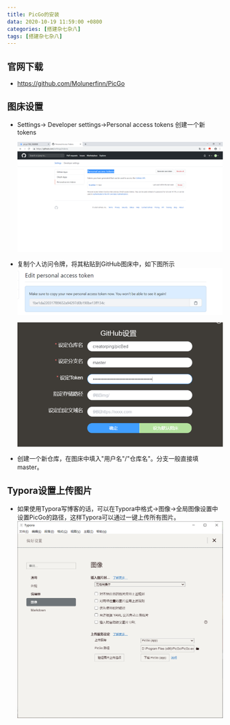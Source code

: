 ```yaml
---
title: PicGo的安装
data: 2020-10-19 11:59:00 +0800
categories: [搭建杂七杂八]
tags: [搭建杂七杂八]
---
```


## 官网下载
+ https://github.com/Molunerfinn/PicGo
## 图床设置
+ Settings-> Developer settings->Personal access tokens 创建一个新tokens

  ![image-20201019114747092](https://raw.githubusercontent.com/creatorping/picBed/master/image-20201019114747092.png)

+ 复制个人访问令牌，将其粘贴到GitHub图床中，如下图所示![image-20201019115004904](https://raw.githubusercontent.com/creatorping/picBed/master/image-20201019115004904.png)

  ![image-20201019115028231](https://raw.githubusercontent.com/creatorping/picBed/master/image-20201019115028231.png)

+ 创建一个新仓库，在图床中填入"用户名"/"仓库名"。分支一般直接填master。

## Typora设置上传图片
+ 如果使用Typora写博客的话，可以在Typora中格式->图像->全局图像设置中设置PicGo的路径，这样Typora可以通过一键上传所有图片。![image-20201019115607297](https://raw.githubusercontent.com/creatorping/picBed/master/image-20201019115607297.png)
